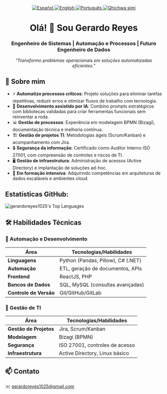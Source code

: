 <div align="center">
<!-- Selector de idioma -->
<a href="./README.md">
  <img src="https://img.shields.io/badge/🇪🇸 Español-FFFFFF?style=for-the-badge&logoColor=white&labelColor=101010" alt="Español">
</a>
<a href="./README_EN.md">
  <img src="https://img.shields.io/badge/🇬🇧 English-0077B5?style=for-the-badge&logoColor=white&labelColor=101010" alt="English">
</a>
<a href="./README_PT.md">
  <img src="https://img.shields.io/badge/🇵🇹 Português-2CA02C?style=for-the-badge&logoColor=white" alt="Português">
</a>
<a href="./README_QU.md">
  <img src="https://img.shields.io/badge/🏳️ Runasimi-FFD700?style=for-the-badge&logoColor=black" alt="Qhichwa simi">
</a>
</div>
<h1 align="center">Olá! 👋 Sou Gerardo Reyes</h1>

<h3 align="center">Engenheiro de Sistemas | Automação e Processos | Futuro Engenheiro de Dados</h3>

<p align="center">
  <i>"Transformo problemas operacionais em soluções automatizadas eficientes."</i>
</p>

## 🚀 Sobre mim  

- ⚡ **Automatizo processos críticos**: Projeto soluções para eliminar tarefas repetitivas, reduzir erros e otimizar fluxos de trabalho com tecnologia.  
- 🤖 **Desenvolvimento assistido por IA**: Combino prompts estratégicos com bibliotecas validadas para criar ferramentas funcionais sem reinventar a roda.  
- 📊 **Gestão de processos**: Experiência em modelagem BPMN (Bizagi), documentação técnica e melhoria contínua.  
- 🏗️ **Gestão de projetos TI**: Metodologias ágeis (Scrum/Kanban) e acompanhamento com Jira.  
- 🔒 **Segurança da informação**: Certificado como Auditor Interno ISO 27001, com compreensão de controles e riscos de TI.  
- 🖥️ **Gestão de infraestrutura**: Administração de acessos (Active Directory) e implantação de soluções ad-hoc.  
- 🌱 **Em formação intensiva**: Adquirindo competências em arquiteturas de dados escaláveis e ambientes cloud.  

## Estatísticas GitHub:

![gerardoreyes1025's Top Languages](https://github-readme-stats.vercel.app/api/top-langs/?username=gerardoreyes1025&theme=vue-dark&show_icons=true&hide_border=true&layout=compact)

## 🛠 Habilidades Técnicas  

### 🤖 Automação e Desenvolvimento  
| Área               | Tecnologias/Habilidades                  |
|--------------------|------------------------------------------|
| **Linguagens**     | Python (Pandas, Pillow), C# (.NET)       |
| **Automação**      | ETL, geração de documentos, APIs         |
| **Frontend**       | ReactJS, PHP                             |
| **Bancos de Dados**| SQL, MySQL (consultas avançadas)         |
| **Controle de Versão** | Git/GitHub/GitLab                     |

### 🏢 Gestão de TI  
| Área               | Tecnologias/Habilidades                  |
|--------------------|------------------------------------------|
| **Gestão de Projetos** | Jira, Scrum/Kanban                    |
| **Modelagem**      | Bizagi (BPMN)                            |
| **Segurança**      | ISO 27001, controles de acesso           |
| **Infraestrutura** | Active Directory, Linux básico           |


## 📫 Contato  
✉️ gerardoreyes1025@gmail.com